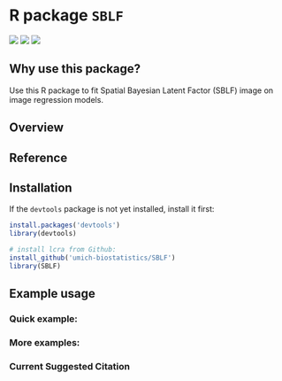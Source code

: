 
<!-- README.md is generated from README.Rmd. Please edit that file -->

# R package `SBLF`

[![](https://img.shields.io/badge/doi--yellow.svg)](https://doi.org/)
[![](https://img.shields.io/badge/devel%20version-1.0.0.9000-blue.svg)](https://github.com/umich-biostatistics/SBLF)
[![](https://img.shields.io/github/languages/code-size/umich-biostatistics/SBLF.svg)](https://github.com/umich-biostatistics/SBLF)

## Why use this package?

Use this R package to fit Spatial Bayesian Latent Factor (SBLF) image on
image regression models.

## Overview

## Reference

## Installation

If the `devtools` package is not yet installed, install it first:

``` r
install.packages('devtools')
library(devtools)
```

``` r
# install lcra from Github:
install_github('umich-biostatistics/SBLF') 
library(SBLF)
```

## Example usage

### Quick example:

### More examples:

### Current Suggested Citation
